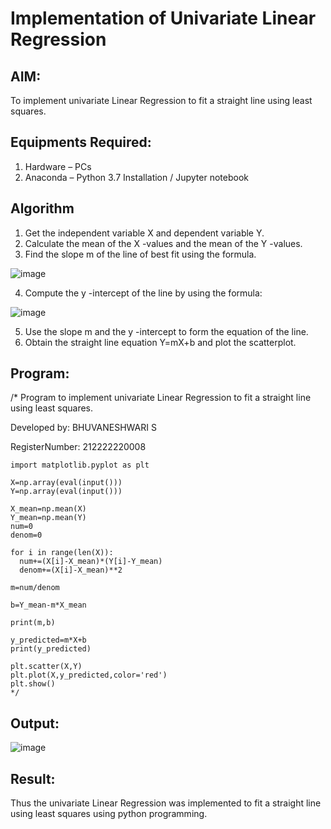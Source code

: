 # Implementation of Univariate Linear Regression
## AIM:
To implement univariate Linear Regression to fit a straight line using least squares.

## Equipments Required:
1. Hardware – PCs
2. Anaconda – Python 3.7 Installation / Jupyter notebook

## Algorithm
1. Get the independent variable X and dependent variable Y.
2. Calculate the mean of the X -values and the mean of the Y -values.
3. Find the slope m of the line of best fit using the formula. 

![image](https://github.com/user-attachments/assets/464ecfa0-8d5c-4060-a83f-520bf701b0bc)


4. Compute the y -intercept of the line by using the formula:

![image](https://github.com/user-attachments/assets/a98f3c6a-98b3-46a6-907b-ce78457c763d)

5. Use the slope m and the y -intercept to form the equation of the line.
6. Obtain the straight line equation Y=mX+b and plot the scatterplot.

## Program:
/*
Program to implement univariate Linear Regression to fit a straight line using least squares.

Developed by: BHUVANESHWARI S

RegisterNumber: 212222220008

```import numpy as np
import matplotlib.pyplot as plt

X=np.array(eval(input()))
Y=np.array(eval(input()))

X_mean=np.mean(X)
Y_mean=np.mean(Y)
num=0
denom=0

for i in range(len(X)):
  num+=(X[i]-X_mean)*(Y[i]-Y_mean)
  denom+=(X[i]-X_mean)**2

m=num/denom

b=Y_mean-m*X_mean

print(m,b)

y_predicted=m*X+b
print(y_predicted)

plt.scatter(X,Y)
plt.plot(X,y_predicted,color='red')
plt.show()
*/
```


## Output:
![image](https://github.com/user-attachments/assets/c538e6ef-16a2-4b8b-9aea-44d29ce0ffaf)



## Result:
Thus the univariate Linear Regression was implemented to fit a straight line using least squares using python programming.
